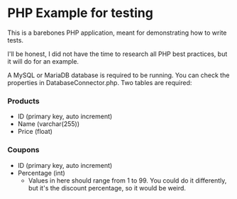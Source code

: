 # PHP Example for testing
This is a barebones PHP application, meant for demonstrating how to write tests.

I'll be honest, I did not have the time to research all PHP best practices, but it will do for an example.

A MySQL or MariaDB database is required to be running. You can check the properties in DatabaseConnector.php.
Two tables are required: 

### Products

- ID (primary key, auto increment)
- Name (varchar(255))
- Price (float)

### Coupons

- ID (primary key, auto increment)
- Percentage (int)
  - Values in here should range from 1 to 99. You could do it differently, but it's the discount percentage, so it would be weird.